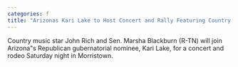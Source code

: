 ```yaml
---
categories: f
title: "Arizonas Kari Lake to Host Concert and Rally Featuring Country Star John Rich Marsha Blackburn"
---
```

Country music star John Rich and Sen. Marsha Blackburn (R-TN) will join Arizona"s Republican gubernatorial nominee, Kari Lake, for a concert and rodeo Saturday night in Morristown.